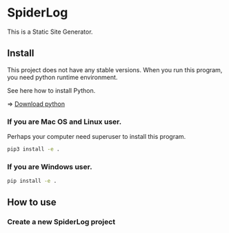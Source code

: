 # SpiderLog
This is a Static Site Generator.
## Install
This project does not have any stable versions.
When you run this program, you need python runtime environment.

See here how to install Python.

=> [Download python](https://www.python.org/downloads/)


### If you are Mac OS and Linux user.
Perhaps your computer need superuser to install this program.

```bash
pip3 install -e .
```

### If you are Windows user.

```bash
pip install -e .
```

## How to use

### Create a new SpiderLog project
